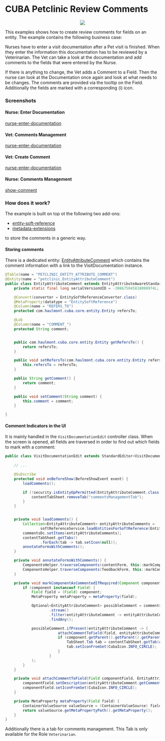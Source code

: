 # CUBA Petclinic Review Comments

<p align="center">
  <img src="https://github.com/cuba-platform/cuba-petclinic/blob/master/img/petclinic_logo_with_slogan.svg"/>
</p>

This examples shows how to create review comments for fields on an entity. 
The example contains the following business case:

Nurses have to enter a visit documentation after a Pet visit is finished. When they enter the information
this documentation has to be reviewed by a Veterinarian. The Vet can take a look at the documentation
and add comments to the fields that were entered by the Nurse.

If there is anything to change, the Vet adds a Comment to a Field. Then the nurse can look at the Documentation once
again and look at what needs to be changes. The comments are provided via the tooltip on the Field. Additionally
the fields are marked with a corresponding (i) icon.


### Screenshots

#### Nurse: Enter Documentation 
[nurse-enter-documentation](/img/screenshots/nurse-enter-documentation.png)

#### Vet: Comments Management
[nurse-enter-documentation](/img/screenshots/vet-comments-management.png)

#### Vet: Create Comment
[nurse-enter-documentation](/img/screenshots/create-comment.png)

#### Nurse: Comments Management
[show-comment](/img/screenshots/show-comment.png)

### How does it work?

The example is built on top ot the following two add-ons:

* [entity-soft-reference](https://github.com/mariodavid/cuba-example-using-entity-soft-reference/)
* [metadata-extensions](https://github.com/mariodavid/cuba-component-metadata-extensions/)

to store the comments in a generic way.

#### Storing comments

There is a dedicated entity: [EntityAttributeComment]() which contains the comment information with a link to the VisitDocumentation instance.

```java
@Table(name = "PETCLINIC_ENTITY_ATTRIBUTE_COMMENT")
@Entity(name = "petclinic_EntityAttributeComment")
public class EntityAttributeComment extends EntityAttributeAwareStandardEntity {
    private static final long serialVersionUID = -308675045818098974L;

    @Convert(converter = EntitySoftReferenceConverter.class)
    @MetaProperty(datatype = "EntitySoftReference")
    @Column(name = "REFERS_TO")
    protected com.haulmont.cuba.core.entity.Entity refersTo;

    @Lob
    @Column(name = "COMMENT_")
    protected String comment;


    public com.haulmont.cuba.core.entity.Entity getRefersTo() {
        return refersTo;
    }

    public void setRefersTo(com.haulmont.cuba.core.entity.Entity refersTo) {
        this.refersTo = refersTo;
    }

    public String getComment() {
        return comment;
    }

    public void setComment(String comment) {
        this.comment = comment;
    }

}
```


#### Comment Indicators in the UI

It is mainly handled in the `VisitDocumentationEdit` controller class. When the screen is opened, all fields
are traversed in order to find out which fields to mark with a comment:

```java
public class VisitDocumentationEdit extends StandardEditor<VisitDocumentation> {
    
    // ...

    @Subscribe
    protected void onBeforeShow(BeforeShowEvent event) {
        loadComments();

        if (!security.isEntityOpPermitted(EntityAttributeComment.class, EntityOp.UPDATE)) {
            contentTabSheet.removeTab("commentsManagementTab");
        }
    }


    private void loadComments() {
        Collection<EntityAttributeComment> entityAttributeComments =
                softReferenceService.loadEntitiesForSoftReference(EntityAttributeComment.class, getEditedEntity(), "refersTo");
        commentsDc.setItems(entityAttributeComments);
        contentTabSheet.getTabs()
                .forEach(tab -> tab.setIcon(null));
        annotateFormsWithComments();
    }

    private void annotateFormsWithComments() {
        ComponentsHelper.traverseComponents(contentForm, this::markComponentAsCommentedIfRequired);
        ComponentsHelper.traverseComponents(feedbackForm, this::markComponentAsCommentedIfRequired);
    }

    private void markComponentAsCommentedIfRequired(Component component) {
        if (component instanceof Field) {
            Field field = (Field) component;
            MetaProperty metaProperty = metaProperty(field);

            Optional<EntityAttributeComment> possibleComment = commentsDc.getItems()
                    .stream()
                    .filter(entityAttributeComment -> entityAttributeComment.getEntityAttribute().equals(metaProperty))
                    .findAny();

            possibleComment.ifPresent(entityAttributeComment -> {
                        attachCommentToField(field, entityAttributeComment);
                        if (component.getParent().getParent().getParent() instanceof TabSheet) {
                            TabSheet.Tab tab = contentTabSheet.getTab(component.getParent().getParent().getId());
                            tab.setIconFromSet(CubaIcon.INFO_CIRCLE);
                        }
                    }
            );
        }
    }

    private void attachCommentToField(Field componentField, EntityAttributeComment entityAttributeComment) {
        componentField.setDescription(entityAttributeComment.getComment());
        componentField.setIconFromSet(CubaIcon.INFO_CIRCLE);
    }

    private MetaProperty metaProperty(Field field) {
        ContainerValueSource valueSource = (ContainerValueSource) field.getValueSource();
        return valueSource.getMetaPropertyPath().getMetaProperty();
    }
}
```

Additionally there is a tab for comments management. This Tab is only available for the Role `Veterinarian`.
